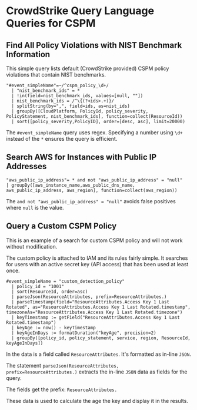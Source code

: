 # CrowdStrike Query Language Queries for CSPM

## Find All Policy Violations with NIST Benchmark Information

This simple query lists default (CrowdStrike provided) CSPM policy violations that contain NIST benchmarks.

```
"#event_simpleName"=~/^cspm_policy_\d+/
  | "nist_benchmark_ids" = * 
  | !in(field=nist_benchmark_ids, values=[null, ""])
  | nist_benchmark_ids = /^\{(?<ids>.+)}/
  | splitString(by=",", field=ids, as=nist_ids)
  | groupBy([CloudPlatform, PolicyId, policy_severity, PolicyStatement, nist_benchmark_ids], function=collect(ResourceId))
  | sort([policy_severity,PolicyID], order=[desc, asc], limit=20000) 
```

The `#event_simpleName` query uses regex.  Specifying a number using `\d+` instead of the `*` ensures the query is efficient.

## Search AWS for Instances with Public IP Addresses

```
"aws_public_ip_address"= * and not "aws_public_ip_address" = "null"
| groupBy([aws_instance_name,aws_public_dns_name, aws_public_ip_address, aws_region], function=collect(aws_region))
```

The `and not "aws_public_ip_address" = "null"` avoids false positives where `null` is the value.

## Query a Custom CSPM Policy

This is an example of a search for custom CSPM policy and will not work without modification.  

The custom policy is attached to IAM and its rules fairly simple.  It searches for users with an active secret key (API access) that has been used at least once.

```
#event_simpleName = "custom_detection_policy" 
  | policy_id = "1001"
  | sort(ResourceId, order=asc) 
  | parseJson(ResourceAttributes, prefix=ResourceAttributes.)
  | parseTimestamp(field="ResourceAttributes.Access Key 1 Last Rotated", as="ResourceAttributes.Access Key 1 Last Rotated.timestamp", timezoneAs="ResourceAttributes.Access Key 1 Last Rotated.timezone")
  | keyTimestamp := getField("ResourceAttributes.Access Key 1 Last Rotated.timestamp")
  | keyAge := now() - keyTimestamp
  | keyAgeInDays := formatDuration("keyAge", precision=2)
  | groupBy([policy_id, policy_statement, service, region, ResourceId, keyAgeInDays])
```

In the data is a field called `ResourceAttributes`.  It's formatted as in-line `JSON`.  

The statement `parseJson(ResourceAttributes, prefix=ResourceAttributes.)` extracts the in-line `JSON` data as fields for the query.  

The fields get the prefix: `ResourceAttributes.`

These data is used to calculate the age the key and display it in the results.


